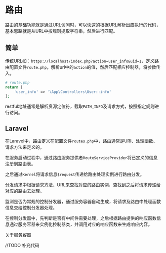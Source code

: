 # 路由

路由的基础功能就是通过URL访问时，可以快速的根据URL解析出应执行的代码，基本思路就是从URL中按规则提取字符串，然后进行匹配。


## 简单
传统URL如：`https://localhost/index.php?action=user_info&uid=1`，定义路由配置文件`route.php`，解析url中的`action`的值，然后匹配相应控制器，将参数传入。
```php
# route.php
return [
    'user_info' => '\App\Controllers\User::info'
];
```

restful地址通常是解析资源定位符，截取`PATH_INFO`及请求方式，按照指定规则进行访问。

## Laravel
在Laravel中，路由定义在配置文件`routes.php`中，路由通常是URI、处理函数、请求方法来定义的。

在服务启动过程中，通过路由服务提供者`RouteServiceProvider`将已定义的信息注册到路由表。 

之后通过`Kernel`将请求信息`$request`传递给路由处理实例进行路由分发。

分发请求中根据请求方法、URL来查找对应的路由实例，查找到之后将请求传递给对应的路由去处理。

监测是否为常规的控制分发器，通过服务容器自动生成，将请求及路由中处理函数信息交给控制分发器处理。

在控制分发器中，先判断是否有中间件需要处理，之后根据路由提供的响应函数信息通过服务容器来实例化控制器类，并调用对应的响应函数来生成响应内容。

关于[服务容器](./container.md)

//TODO  补充代码